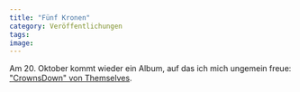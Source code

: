 ```yaml
---
title: "Fünf Kronen"
category: Veröffentlichungen
tags: 
image: 
---
```


Am 20. Oktober kommt wieder ein Album, auf das ich mich ungemein freue: ["CrownsDown" von Themselves](http://pitchfork.com/news/36079-new-release-themselves-icrownsdowni/).